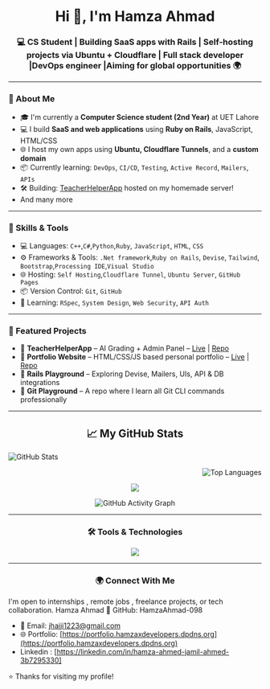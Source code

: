 <h1 align="center">Hi 👋, I'm Hamza Ahmad</h1>
<h3 align="center">💻 CS Student | Building SaaS apps with Rails | Self-hosting projects via Ubuntu + Cloudflare | Full stack developer |DevOps engineer |Aiming for global opportunities 🌍</h3>

---

### 🚀 About Me

- 🎓 I'm currently a **Computer Science student (2nd Year)** at UET Lahore  
- 💻 I build **SaaS and web applications** using **Ruby on Rails**, JavaScript, HTML/CSS  
- 🌐 I host my own apps using **Ubuntu, Cloudflare Tunnels**, and a **custom domain**
- 📦 Currently learning: `DevOps`, `CI/CD`, `Testing`, `Active Record`, `Mailers`, `APIs`
- 🛠️ Building: [TeacherHelperApp](https://teacherhelperapp.hamzaxdevelopers.dpdns.org) hosted on my homemade server!
-    And many more

---

### 🧠 Skills & Tools

- 💻 Languages: `C++`,`C#`,`Python`,`Ruby`, `JavaScript`, `HTML`, `CSS` 
- ⚙️ Frameworks & Tools: `.Net framework`,`Ruby on Rails`, `Devise`, `Tailwind`, `Bootstrap`,`Processing IDE`,`Visual Studio`
- 🌐 Hosting: `Self Hosting`,`Cloudflare Tunnel`, `Ubuntu Server`, `GitHub Pages`
- 📦 Version Control: `Git`, `GitHub`
- 🧪 Learning: `RSpec`, `System Design`, `Web Security`, `API Auth`

---

### 📁 Featured Projects

- 🔹 **TeacherHelperApp** – AI Grading + Admin Panel – [Live](https://teacherhelperapp.hamzaxdevelopers.dpdns.org) | [Repo](https://github.com/RubyOnRails)
- 🔹 **Portfolio Website** – HTML/CSS/JS based personal portfolio – [Live](https://portfolio.hamzaxdevelopers.dpdns.org) | [Repo](https://github.com/Portfolio)
- 🔹 **Rails Playground** – Exploring Devise, Mailers, UIs, API & DB integrations  
- 🔹 **Git Playground** – A repo where I learn all Git CLI commands professionally

---
<h2 align="center">📈 My GitHub Stats</h2>

<p align="left">
  <img src="https://github-readme-stats.vercel.app/api?username=HamzaAhmad-098&show_icons=true&count_private=true&hide=stars&theme=radical" alt="GitHub Stats" />
</p>

<p align="right">
  <img src="https://github-readme-stats.vercel.app/api/top-langs/?username=HamzaAhmad-098&langs_count=8&layout=compact&theme=radical" alt="Top Languages" />
</p>
<p align="center">
  <img src="https://github-profile-trophy.vercel.app/?username=HamzaAhmad-098&theme=radical" />
</p>

<p align="center">
  <img src="https://github-readme-activity-graph.vercel.app/graph?username=HamzaAhmad-098&theme=radical" alt="GitHub Activity Graph" />
</p>

---

<h3 align="center">🛠️ Tools & Technologies</h3>

<p align="center">
  <img src="https://skillicons.dev/icons?i=cpp,c,cs,py,rails,ruby,css,html,js,bootstrap,git,github,linux,postgres,mysql,sqlite,arduino" />
</p>

---

<h3 align="center">🌍 Connect With Me</h3>

<p align="center">
  
I'm open to internships , remote jobs , freelance projects, or tech collaboration.
Hamza Ahmad
🔗 GitHub: HamzaAhmad-098
- 📧 Email: [jhajji1223@gmail.com](mailto:jhajji1223@gmail.com)
- 🌐 Portfolio: [https://portfolio.hamzaxdevelopers.dpdns.org](https://portfolio.hamzaxdevelopers.dpdns.org) 
-    Linkedin : [https://linkedin.com/in/hamza-ahmed-jamil-ahmed-3b7295330]
</p>


⭐️ Thanks for visiting my profile!
